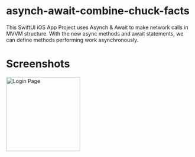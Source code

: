 # asynch-await-combine-chuck-facts
This SwiftUI iOS App Project uses Asynch &amp; Await to make network calls in MVVM structure. With the new async methods and await statements, we can define methods performing work asynchronously.

# Screenshots
<img width="200" alt="Login Page" src="https://github.com/vishalbhogal/GeeksJokeAsynchAwait/blob/main/Screenshots/appSS.png">
